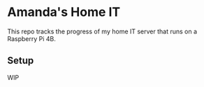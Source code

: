 # Amanda's Home IT

This repo tracks the progress of my home IT server that runs on a Raspberry Pi 4B.

## Setup

WIP
